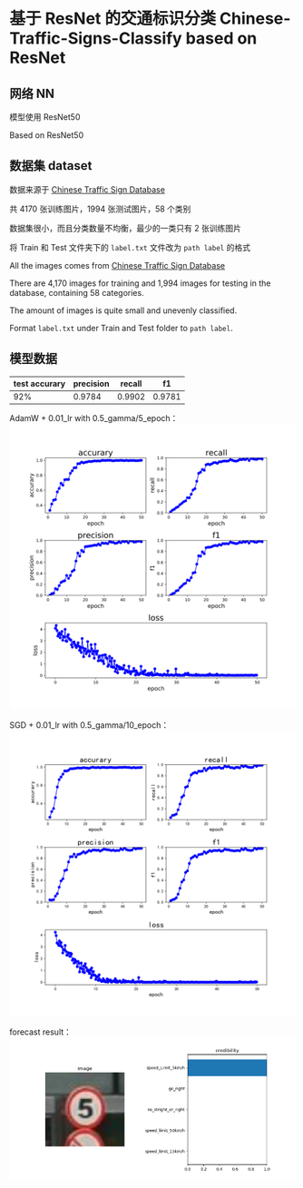 # 基于 ResNet 的交通标识分类 Chinese-Traffic-Signs-Classify based on ResNet
## 网络 NN
模型使用 ResNet50

Based on ResNet50

## 数据集 dataset
数据来源于 [Chinese Traffic Sign Database](http://www.nlpr.ia.ac.cn/pal/trafficdata/recognition.html)

共 4170 张训练图片，1994 张测试图片，58 个类别

数据集很小，而且分类数量不均衡，最少的一类只有 2 张训练图片

将 Train 和 Test 文件夹下的 `label.txt` 文件改为 `path label` 的格式

All the images comes from [Chinese Traffic Sign Database](http://www.nlpr.ia.ac.cn/pal/trafficdata/recognition.html)

There are 4,170 images for training and 1,994 images for testing in the database, containing 58 categories.

The amount of images is quite small and unevenly classified.

Format `label.txt` under Train and Test folder to `path label`.

## 模型数据

|test accurary|precision|recall|f1|
|--|--|--|--|
|92%|0.9784|0.9902|0.9781|

AdamW + 0.01_lr with 0.5_gamma/5_epoch：
<img src="model&img/score-adamw-0.01lr-50epoch.svg" alt="Adamw" style="zoom:50%;" />

SGD + 0.01_lr with 0.5_gamma/10_epoch：
<img src="model&img/score-SGD-0.01lr-50epoch.svg" alt="SGD" style="zoom:50%;" />

forecast result：
<img src="model&img/result.png" alt="forecast result" style="zoom:67%;" />

